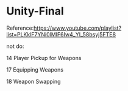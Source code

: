 # Unity-Final
Reference:https://www.youtube.com/playlist?list=PLKklF7YNi0lMIF6Iw4_YI_58bsyj5FTE8

not do:

14 Player Pickup for Weapons

17 Equipping Weapons

18 Weapon Swapping